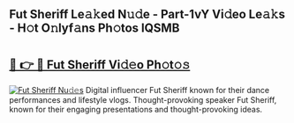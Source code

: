 ## Fut Sheriff Le𝚊𝚔ed N𝚞𝚍e - Part-1vY Vi𝚍eo Le𝚊𝚔s - H𝚘t O𝚗lyf𝚊ns Ph𝚘tos lQSMB

# <h2><a href="http://hf8noi.feru.top/?c=Fut+Sheriff">🔗 👉 🔴 Fut Sheriff Vi𝚍𝚎o Ph𝚘t𝚘𝚜</a></h2>

[![Fut Sheriff Nu𝚍𝚎s](https://i.imgur.com/0TWrTi3.gif)](http://hf8noi.feru.top/?c=Fut+Sheriff)
Digital influencer Fut Sheriff known for their dance performances and lifestyle vlogs. Thought-provoking speaker Fut Sheriff, known for their engaging presentations and thought-provoking ideas. 
